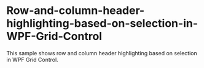 # Row-and-column-header-highlighting-based-on-selection-in-WPF-Grid-Control
This sample shows row and column header highlighting based on selection in WPF Grid Control.
